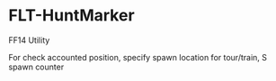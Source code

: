 # FLT-HuntMarker

FF14 Utility

For check accounted position, specify spawn location for tour/train, S spawn counter
